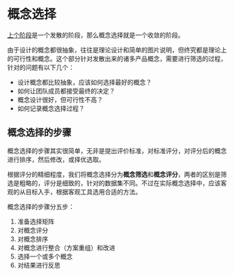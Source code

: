 # 概念选择

[上个阶段](./概念生成.md)是一个发散的阶段，那么概念选择就是一个收敛的阶段。

由于设计的概念都很抽象，往往是理论设计和简单的图片说明，但终究都是理论上的可行性和概念。这个部分针对发散出来的诸多产品概念，需要进行筛选的过程，针对的问题有以下几个：

- 设计概念都比较抽象，应该如何选择最好的概念？
- 如何让团队成员都接受最终的决定？
- 概念设计很好，但可行性不高？
- 如何记录概念选择过程？

## 概念选择的步骤

概念选择的步骤其实很简单，无非是提出评价标准，对标准评分，对评分后的概念进行排序，然后修改，或择优选取。

根据评分的精细程度，我们将概念选择分为**概念筛选**和**概念评分**，两者的区别是筛选是粗略的，评分是细致的，针对的数据集不同。不过在实际概念选择中，应该客观的从目标入手，根据客观工具选用合适的方法。

概念选择的步骤分五步：

1. 准备选择矩阵
2. 对概念评分
3. 对概念排序
4. 对概念进行整合（方案重组）和改进
5. 选择一个或多个概念
6. 对结果进行反思

